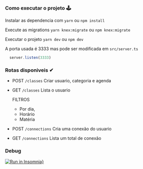 ### Como executar o projeto 🕹

Instalar as dependencia com `yarn` ou `npm install`

Execute as migrations `yarn knex:migrate` ou `npm knex:migrate`

Executar o projeto `yarn dev` ou `npm dev`

A porta usada é 3333 mas pode ser modificada em `src/server.ts`

```ts
  server.listen(3333)
```

### Rotas disponiveis ✔

* POST `/classes` Criar usuario, categoria e agenda

* GET `/classes` Lista o usuario

  FILTROS
  * Por dia,
  * Horário
  * Matéria

* POST `/connections` Cria uma conexão do usuario

* GET `/connections` Lista um total de conexão


### Debug

[![Run in Insomnia}](https://insomnia.rest/images/run.svg)](https://insomnia.rest/run/?label=NLW%2002&uri=https%3A%2F%2Fraw.githubusercontent.com%2FDenisMedeirosSDK%2FRocketseat-events%2Fmaster%2FNLW_Booster_02%2F.github%2FInsomnia_2020-08-04.json)
